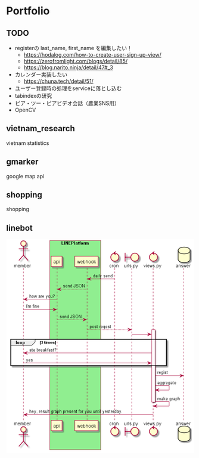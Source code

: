 # Portfolio
## TODO
- registerの last_name, first_name を編集したい！
  - https://hodalog.com/how-to-create-user-sign-up-view/
  - https://zerofromlight.com/blogs/detail/85/
  - https://blog.narito.ninja/detail/47#_3
- カレンダー実装したい
  - https://chuna.tech/detail/51/
- ユーザー登録時の処理をserviceに落とし込む
- tabindexの研究
- ピア・ツー・ピアビデオ会話（農業SNS用）
- OpenCV

## vietnam_research

vietnam statistics

## gmarker

google map api

## shopping

shopping

## linebot

![シーケンス図](https://github.com/duri0214/Portfolio/blob/master/docs/linebot/linebot.png?raw=true "シーケンス図")
